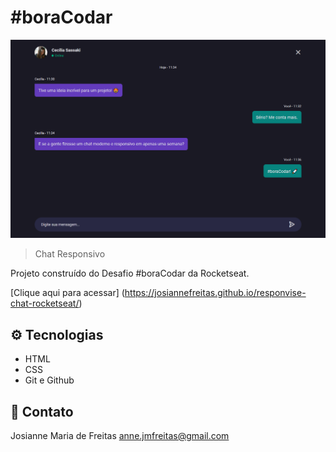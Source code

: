# #boraCodar

![preview](./.github/preview.png)

> Chat Responsivo

Projeto construído do Desafio #boraCodar da Rocketseat.

[Clique aqui para acessar] (https://josiannefreitas.github.io/responvise-chat-rocketseat/)

## ⚙ Tecnologias

- HTML
- CSS
- Git e Github

## 📧 Contato

Josianne Maria de Freitas
anne.jmfreitas@gmail.com
